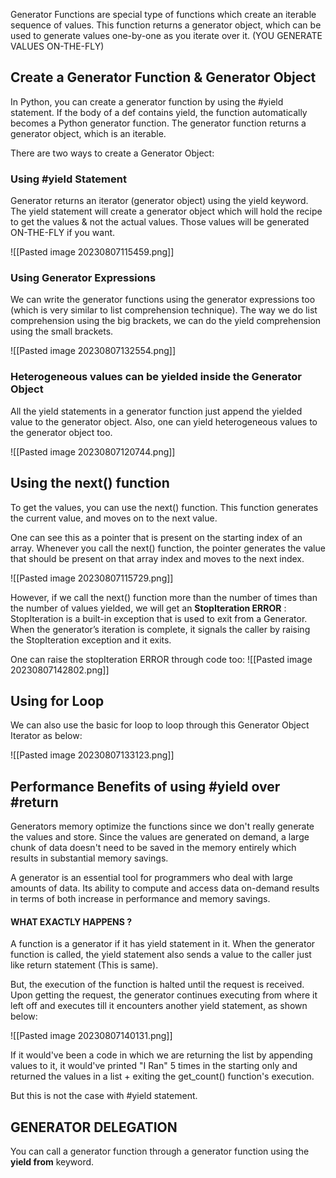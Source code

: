 Generator Functions are special type of functions which create an iterable sequence of values. This function returns a generator object, which can be used to generate values one-by-one as you iterate over it. (YOU GENERATE VALUES ON-THE-FLY)

## Create a Generator Function & Generator Object

In Python, you can create a generator function by using the #yield statement. If the body of a def contains yield, the function automatically becomes a Python generator function. The generator function returns a generator object, which is an iterable.

There are two ways to create a Generator Object:
### Using #yield Statement

Generator returns an iterator (generator object) using the yield keyword. The yield statement will create a generator object which will hold the recipe to get the values & not the actual values. Those values will be generated ON-THE-FLY if you want.

![[Pasted image 20230807115459.png]]

### Using Generator Expressions

We can write the generator functions using the generator expressions too (which is very similar to list comprehension technique). The way we do list comprehension using the big brackets, we can do the yield comprehension using the small brackets.

![[Pasted image 20230807132554.png]]

### Heterogeneous values can be yielded inside the Generator Object

All the yield statements in a generator function just append the yielded value to the generator object. Also, one can yield heterogeneous values to the generator object too.

![[Pasted image 20230807120744.png]]

## Using the next() function

To get the values, you can use the next() function. This function generates the current value, and moves on to the next value. 

One can see this as a pointer that is present on the starting index of an array. Whenever you call the next() function, the pointer generates the value that should be present on that array index and moves to the next index.

![[Pasted image 20230807115729.png]]

However, if we call the next() function more than the number of times than the number of values yielded, we will get an **StopIteration ERROR** : StopIteration is a built-in exception that is used to exit from a Generator. When the generator’s iteration is complete, it signals the caller by raising the StopIteration exception and it exits.

One can raise the stopIteration ERROR through code too:
![[Pasted image 20230807142802.png]]
## Using for Loop

We can also use the basic for loop to loop through this Generator Object Iterator as below:

![[Pasted image 20230807133123.png]]
## Performance Benefits of using #yield over #return

Generators memory optimize the functions since we don't really generate the values and store. Since the values are generated on demand, a large chunk of data doesn't need to be saved in 
the memory entirely which results in substantial memory savings.

A generator is an essential tool for programmers who deal with large amounts of data. Its ability to compute and access data on-demand results in terms of both increase in performance and memory savings.
#### WHAT EXACTLY HAPPENS ?

A function is a generator if it has yield statement in it. When the generator function is called, the yield statement also sends a value to the caller just like return statement (This is same).

But, the execution of the function is halted until the request is received. Upon getting the request, the generator continues executing from where it left off and executes till it encounters another yield statement, as shown below:

![[Pasted image 20230807140131.png]]

If it would've been a code in which we are returning the list by appending values to it, it would've printed "I Ran" 5 times in the starting only and returned the values in a list + exiting the get_count() function's execution.

But this is not the case with #yield statement.

## GENERATOR DELEGATION

You can call a generator function through a generator function using the **yield from** keyword.
